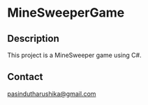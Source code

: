 # MineSweeperGame


## Description

This project is a MineSweeper game using C#.


## Contact

pasindutharushika@gmail.com
